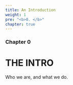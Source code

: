 ```yaml
---
title: An Introduction
weight: 1
pre: "<b>0. </b>"
chapter: true
---
```


### Chapter 0

# THE INTRO

Who we are, and what we do.
